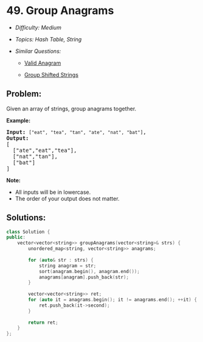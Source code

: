 # 49. Group Anagrams

* *Difficulty: Medium*

* *Topics: Hash Table, String*

* *Similar Questions:*

  * [Valid Anagram](valid-anagram.md)

  * [Group Shifted Strings](group-shifted-strings.md)

## Problem:

<p>Given an array of strings, group anagrams together.</p>

<p><strong>Example:</strong></p>

<pre>
<strong>Input:</strong> <code>[&quot;eat&quot;, &quot;tea&quot;, &quot;tan&quot;, &quot;ate&quot;, &quot;nat&quot;, &quot;bat&quot;]</code>,
<strong>Output:</strong>
[
  [&quot;ate&quot;,&quot;eat&quot;,&quot;tea&quot;],
  [&quot;nat&quot;,&quot;tan&quot;],
  [&quot;bat&quot;]
]</pre>

<p><strong>Note:</strong></p>

<ul>
	<li>All inputs will be in lowercase.</li>
	<li>The order of your output does not&nbsp;matter.</li>
</ul>

## Solutions:

```c++
class Solution {
public:
    vector<vector<string>> groupAnagrams(vector<string>& strs) {
        unordered_map<string, vector<string>> anagrams;
        
        for (auto& str : strs) {
            string anagram = str;
            sort(anagram.begin(), anagram.end());
            anagrams[anagram].push_back(str);
        }
        
        vector<vector<string>> ret;
        for (auto it = anagrams.begin(); it != anagrams.end(); ++it) {
            ret.push_back(it->second);
        }
        
        return ret;
    }
};
```
